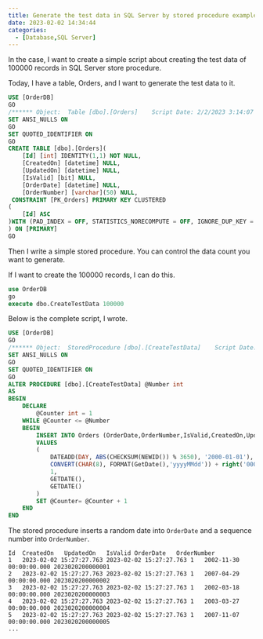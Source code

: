 ```yaml
---
title: Generate the test data in SQL Server by stored procedure example
date: 2023-02-02 14:34:44
categories:
  - [Database,SQL Server]
---
```

In the case, I want to create a simple script about creating the test data of 100000 records in SQL Server store procedure.

Today, I have a table, Orders, and I want to generate the test data to it.
``` sql
USE [OrderDB]
GO
/****** Object:  Table [dbo].[Orders]    Script Date: 2/2/2023 3:14:07 PM ******/
SET ANSI_NULLS ON
GO
SET QUOTED_IDENTIFIER ON
GO
CREATE TABLE [dbo].[Orders](
	[Id] [int] IDENTITY(1,1) NOT NULL,
	[CreatedOn] [datetime] NULL,
	[UpdatedOn] [datetime] NULL,
	[IsValid] [bit] NULL,
	[OrderDate] [datetime] NULL,
	[OrderNumber] [varchar](50) NULL,
 CONSTRAINT [PK_Orders] PRIMARY KEY CLUSTERED 
(
	[Id] ASC
)WITH (PAD_INDEX = OFF, STATISTICS_NORECOMPUTE = OFF, IGNORE_DUP_KEY = OFF, ALLOW_ROW_LOCKS = ON, ALLOW_PAGE_LOCKS = ON, OPTIMIZE_FOR_SEQUENTIAL_KEY = OFF) ON [PRIMARY]
) ON [PRIMARY]
GO
```
Then I write a simple stored procedure.
You can control the data count you want to generate.

If I want to create the 100000 records, I can do this.

```sql
use OrderDB
go
execute dbo.CreateTestData 100000
```

Below is the complete script, I wrote.
```sql
USE [OrderDB]
GO
/****** Object:  StoredProcedure [dbo].[CreateTestData]    Script Date: 2/2/2023 2:46:33 PM ******/
SET ANSI_NULLS ON
GO
SET QUOTED_IDENTIFIER ON
GO
ALTER PROCEDURE [dbo].[CreateTestData] @Number int
AS
BEGIN
	DECLARE
		@Counter int = 1
	WHILE @Counter <= @Number
	BEGIN
		INSERT INTO Orders (OrderDate,OrderNumber,IsValid,CreatedOn,UpdatedOn) 
		VALUES 
		(
			DATEADD(DAY, ABS(CHECKSUM(NEWID()) % 3650), '2000-01-01'),
			CONVERT(CHAR(8), FORMAT(GetDate(),'yyyyMMdd')) + right('00000000'+cast(@Counter as varchar(8)),8),
			1,
			GETDATE(),
			GETDATE()
		)
		SET @Counter= @Counter + 1
	END
END
```
The stored procedure inserts a random date into <code>OrderDate</code> and a sequence number into <code>OrderNumber</code>.


```
Id	CreatedOn	UpdatedOn	IsValid	OrderDate	OrderNumber
1	2023-02-02 15:27:27.763	2023-02-02 15:27:27.763	1	2002-11-30 00:00:00.000	2023020200000001
2	2023-02-02 15:27:27.763	2023-02-02 15:27:27.763	1	2007-04-29 00:00:00.000	2023020200000002
3	2023-02-02 15:27:27.763	2023-02-02 15:27:27.763	1	2002-03-18 00:00:00.000	2023020200000003
4	2023-02-02 15:27:27.763	2023-02-02 15:27:27.763	1	2003-03-27 00:00:00.000	2023020200000004
5	2023-02-02 15:27:27.763	2023-02-02 15:27:27.763	1	2007-11-07 00:00:00.000	2023020200000005
...
```
